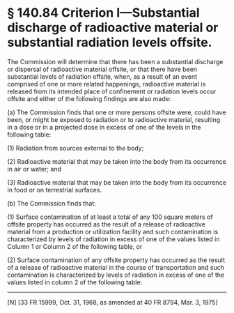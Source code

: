 # § 140.84   Criterion I—Substantial discharge of radioactive material or substantial radiation levels offsite.

The Commission will determine that there has been a substantial discharge or dispersal of radioactive material offsite, or that there have been substantial levels of radiation offsite, when, as a result of an event comprised of one or more related happenings, radioactive material is released from its intended place of confinement or radiation levels occur offsite and either of the following findings are also made: 


(a) The Commission finds that one or more persons offsite were, could have been, or might be exposed to radiation or to radioactive material, resulting in a dose or in a projected dose in excess of one of the levels in the following table: 


(1) Radiation from sources external to the body; 


(2) Radioactive material that may be taken into the body from its occurrence in air or water; and 


(3) Radioactive material that may be taken into the body from its occurrence in food or on terrestrial surfaces. 


(b) The Commission finds that:


(1) Surface contamination of at least a total of any 100 square meters of offsite property has occurred as the result of a release of radioactive material from a production or utilization facility and such contamination is characterized by levels of radiation in excess of one of the values listed in Column 1 or Column 2 of the following table, or 


(2) Surface contamination of any offsite property has occurred as the result of a release of radioactive material in the course of transportation and such contamination is characterized by levels of radiation in excess of one of the values listed in column 2 of the following table: 



---

[N] [33 FR 15999, Oct. 31, 1968, as amended at 40 FR 8794, Mar. 3, 1975] 




